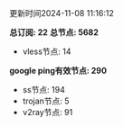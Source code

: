 更新时间2024-11-08 11:16:12

**总订阅: 22**
**总节点: 5682**
- vless节点: 14

**google ping有效节点: 290**
- ss节点: 194
- trojan节点: 5
- v2ray节点: 91
